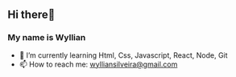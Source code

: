## Hi there👋

### My name is Wyllian


- 🌱 I’m currently learning Html, Css, Javascript, React, Node, Git
- 📫 How to reach me: wylliansilveira@gmail.com

